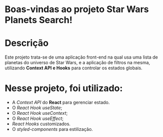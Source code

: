 # Boas-vindas ao projeto Star Wars Planets Search!


# Descrição
Este projeto trata-se de uma aplicação front-end na qual usa uma lista de planetas do universo de Star Wars, e a aplicação de filtros na mesma, utilizando **Context API e Hooks** para controlar os estados globais.


# Nesse projeto, foi utilizado:

  * A _Context API_ do **React** para gerenciar estado.
  * O _React Hook useState_;
  * O _React Hook useContext_;
  * O _React Hook useEffect_;
  * _React Hooks_ customizados.
  * O _styled-components_ para estilização.

